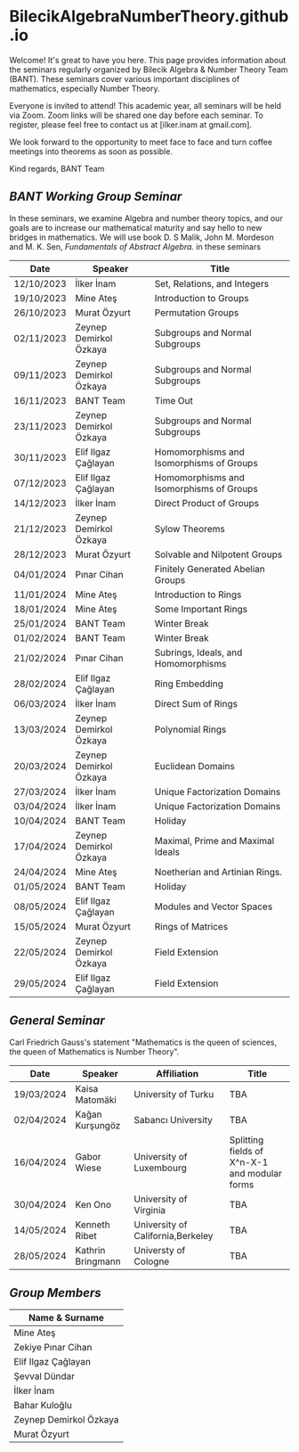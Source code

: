 # BilecikAlgebraNumberTheory.github.io


Welcome! It's great to have you here. This page provides information about the seminars regularly organized by Bilecik Algebra & Number Theory Team (BANT). These seminars cover various important disciplines of mathematics, especially Number Theory.

Everyone is invited to attend! This academic year, all seminars will be held via Zoom. Zoom links will be shared one day before each seminar. To register, please feel free to contact us at [ilker.inam at gmail.com].

We look forward to the opportunity to meet face to face and turn coffee meetings into theorems as soon as possible.

Kind regards,
BANT Team

## *BANT Working Group Seminar*

In these seminars, we examine Algebra and number theory topics, and our goals are to increase our mathematical maturity and say hello to new bridges in mathematics. We will use book D. S Malik, John M. Mordeson and M. K. Sen, *Fundamentals of Abstract Algebra.* in these seminars

| Date       | Speaker                    | Title                                     |
|------------|----------------------------|--------------------------------------------|
| 12/10/2023 | İlker İnam                 | Set, Relations, and Integers                |
| 19/10/2023 | Mine Ateş                  | Introduction to Groups                      |
| 26/10/2023 | Murat Özyurt               | Permutation Groups                           |
| 02/11/2023 | Zeynep Demirkol Özkaya     | Subgroups and Normal Subgroups               |
| 09/11/2023 | Zeynep Demirkol Özkaya     | Subgroups and Normal Subgroups               |
| 16/11/2023 | BANT Team                  | Time Out                    |
| 23/11/2023 | Zeynep Demirkol Özkaya     | Subgroups and Normal Subgroups               |
| 30/11/2023 | Elif Ilgaz Çağlayan        | Homomorphisms and Isomorphisms of Groups    |
| 07/12/2023 | Elif Ilgaz Çağlayan        | Homomorphisms and Isomorphisms of Groups    |
| 14/12/2023 | İlker İnam                 | Direct Product of Groups                     |
| 21/12/2023 | Zeynep Demirkol Özkaya     | Sylow Theorems                              |
| 28/12/2023 | Murat Özyurt               | Solvable and Nilpotent Groups                |
| 04/01/2024 | Pınar Cihan                | Finitely Generated Abelian Groups            |
| 11/01/2024 | Mine Ateş                  | Introduction to Rings                        |
| 18/01/2024 | Mine Ateş                  | Some Important Rings                        |
| 25/01/2024 | BANT Team                  | Winter Break                                |
| 01/02/2024 | BANT Team                  | Winter Break                                 |
| 21/02/2024 | Pınar Cihan                | Subrings, Ideals, and Homomorphisms          |
| 28/02/2024 | Elif Ilgaz Çağlayan        | Ring Embedding                               |
| 06/03/2024 | İlker İnam                 | Direct Sum of Rings                          |
| 13/03/2024 | Zeynep Demirkol Özkaya     | Polynomial Rings                             |
| 20/03/2024    |Zeynep Demirkol Özkaya     | Euclidean Domains    |
| 27/03/2024   | İlker İnam       | Unique Factorization Domains    |
|03/04/2024     | İlker İnam       | Unique Factorization Domains    |
|10/04/2024     |BANT Team       |   Holiday   |
|17/04/2024     |Zeynep Demirkol Özkaya     |Maximal, Prime and Maximal Ideals     |
|24/04/2024     | Mine Ateş      | Noetherian and Artinian Rings.   |
|01/05/2024     |BANT Team       |  Holiday    |
|08/05/2024     |Elif Ilgaz Çağlayan      | Modules and Vector Spaces     |
|15/05/2024     |Murat Özyurt      |Rings of Matrices     |
|22/05/2024      |Zeynep Demirkol Özkaya     | Field Extension     |
|29/05/2024      | Elif Ilgaz Çağlayan     | Field Extension    |




## *General Seminar*

Carl Friedrich Gauss's statement "Mathematics is the queen of sciences, the queen of Mathematics is Number Theory". 


| Date       | Speaker | Affiliation  | Title |
| -----------| ------- | ----- | ----------- |
| 19/03/2024 | Kaisa Matomäki     | University of Turku   | TBA         |
| 02/04/2024 | Kağan Kurşungöz     | Sabancı University   |  TBA         |
| 16/04/2024  | Gabor Wiese     |  University of Luxembourg |  Splitting fields of X^n-X-1 and modular forms        |
| 30/04/2024 | Ken Ono    | University of Virginia     |   TBA     |
| 14/05/2024  | Kenneth Ribet    | University of California,Berkeley    |  TBA       |
| 28/05/2024  | Kathrin Bringmann    | Universty of Cologne    |      TBA  |



## *Group Members*


| Name & Surname           |
| ------------------------ |
| Mine Ateş                |
| Zekiye Pınar Cihan       |
| Elif Ilgaz Çağlayan      |
| Şevval Dündar            |
| İlker İnam               |
| Bahar Kuloğlu            |
| Zeynep Demirkol Özkaya   |
| Murat Özyurt             |
















